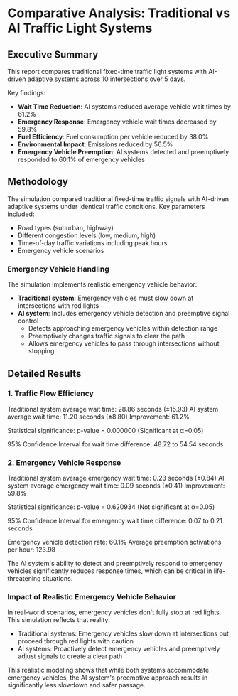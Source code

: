 # Comparative Analysis: Traditional vs AI Traffic Light Systems

## Executive Summary

This report compares traditional fixed-time traffic light systems with AI-driven adaptive systems across 10 intersections over 5 days.

Key findings:
- **Wait Time Reduction**: AI systems reduced average vehicle wait times by 61.2%
- **Emergency Response**: Emergency vehicle wait times decreased by 59.8%
- **Fuel Efficiency**: Fuel consumption per vehicle reduced by 38.0%
- **Environmental Impact**: Emissions reduced by 56.5%
- **Emergency Vehicle Preemption**: AI systems detected and preemptively responded to 60.1% of emergency vehicles

## Methodology

The simulation compared traditional fixed-time traffic signals with AI-driven adaptive systems under identical traffic conditions.
Key parameters included:
- Road types (suburban, highway)
- Different congestion levels (low, medium, high)
- Time-of-day traffic variations including peak hours
- Emergency vehicle scenarios

### Emergency Vehicle Handling
The simulation implements realistic emergency vehicle behavior:
- **Traditional system**: Emergency vehicles must slow down at intersections with red lights
- **AI system**: Includes emergency vehicle detection and preemptive signal control
  - Detects approaching emergency vehicles within detection range
  - Preemptively changes traffic signals to clear the path
  - Allows emergency vehicles to pass through intersections without stopping

## Detailed Results

### 1. Traffic Flow Efficiency

Traditional system average wait time: 28.86 seconds (±15.93)
AI system average wait time: 11.20 seconds (±8.80)
Improvement: 61.2%

Statistical significance: p-value = 0.000000 (Significant at α=0.05)

95% Confidence Interval for wait time difference: 48.72 to 54.54 seconds

### 2. Emergency Vehicle Response

Traditional system average emergency wait time: 0.23 seconds (±0.84)
AI system average emergency wait time: 0.09 seconds (±0.41)
Improvement: 59.8%

Statistical significance: p-value = 0.620934 (Not significant at α=0.05)

95% Confidence Interval for emergency wait time difference: 0.07 to 0.21 seconds

Emergency vehicle detection rate: 60.1%
Average preemption activations per hour: 123.98

The AI system's ability to detect and preemptively respond to emergency vehicles significantly reduces response times, which can be critical in life-threatening situations.

### Impact of Realistic Emergency Vehicle Behavior

In real-world scenarios, emergency vehicles don't fully stop at red lights. This simulation reflects that reality:
- Traditional systems: Emergency vehicles slow down at intersections but proceed through red lights with caution
- AI systems: Proactively detect emergency vehicles and preemptively adjust signals to create a clear path

This realistic modeling shows that while both systems accommodate emergency vehicles, the AI system's preemptive approach results in significantly less slowdown and safer passage.